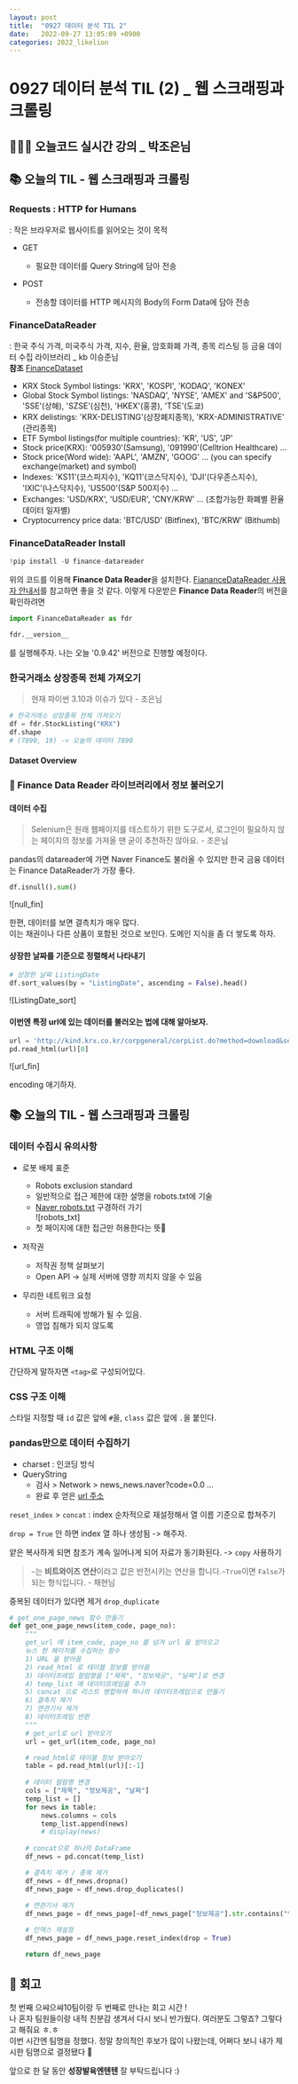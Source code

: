 ```yaml
---
layout: post
title:  "0927 데이터 분석 TIL 2"
date:   2022-09-27 13:05:09 +0900
categories: 2022_likelion
---
```

# 0927 데이터 분석 TIL (2) _ 웹 스크래핑과 크롤링

## 👩🏻‍💻 오늘코드 실시간 강의 _ 박조은님



## 📚 오늘의 TIL - 웹 스크래핑과 크롤링

### Requests : HTTP for Humans
: 작은 브라우저로 웹사이트를 읽어오는 것이 목적

- GET
    - 필요한 데이터를 Query String에 담아 전송

- POST
    - 전송할 데이터를 HTTP 메시지의 Body의 Form Data에 담아 전송


### FinanceDataReader
: 한국 주식 가격, 미국주식 가격, 지수, 환율, 암호화폐 가격, 종목 리스팅 등 금융 데이터 수집 라이브러리 _ kb 이승준님 <br/>
**참조** [FinanceDataset](https://github.com/financedata-org/FinanceDataReader) <br/>

- KRX Stock Symbol listings: 'KRX', 'KOSPI', 'KODAQ', 'KONEX'
- Global Stock Symbol listings: 'NASDAQ', 'NYSE', 'AMEX' and 'S&P500', 'SSE'(상해), 'SZSE'(심천), 'HKEX'(홍콩), 'TSE'(도쿄)
- KRX delistings: 'KRX-DELISTING'(상장폐지종목), 'KRX-ADMINISTRATIVE' (관리종목)
- ETF Symbol listings(for multiple countries): 'KR', 'US', 'JP'
- Stock price(KRX): '005930'(Samsung), '091990'(Celltrion Healthcare) ...
- Stock price(Word wide): 'AAPL', 'AMZN', 'GOOG' ... (you can specify exchange(market) and symbol)
- Indexes: 'KS11'(코스피지수), 'KQ11'(코스닥지수), 'DJI'(다우존스지수), 'IXIC'(나스닥지수), 'US500'(S&P 500지수) ...
- Exchanges: 'USD/KRX', 'USD/EUR', 'CNY/KRW' ... (조합가능한 화폐별 환율 데이터 일자별)
- Cryptocurrency price data: 'BTC/USD' (Bitfinex), 'BTC/KRW' (Bithumb)


### FinanceDataReader Install
```python
!pip install -U finance-datareader
```
위의 코드를 이용해 **Finance Data Reader**을 설치한다.
[FiananceDataReader 사용자 안내서](https://financedata.github.io/posts/finance-data-reader-users-guide.html)를 참고하면 좋을 것 같다. 
이렇게 다운받은 **Finance Data Reader**의 버전을 확인하려면
```python
import FinanceDataReader as fdr

fdr.__version__
```
를 실행해주자. 나는 오늘 '0.9.42' 버전으로 진행할 예정이다.

### 한국거래소 상장종목 전체 가져오기
> 현재 파이썬 3.10과 이슈가 있다 - 조은님

```python
# 한국거래소 상장종목 전체 가져오기
df = fdr.StockListing("KRX")
df.shape
# (7890, 19) -> 오늘의 데이터 7890
```
#### Dataset Overview

### 🏦 Finance Data Reader 라이브러리에서 정보 불러오기

#### 데이터 수집
> Selenium은 원래 웹페이지를 테스트하기 위한 도구로서, 로그인이 필요하지 않는 페이지의 정보를 가져올 땐 굳이 추천하진 않아요. - 조은님

pandas의 datareader에 가면 Naver Finance도 불러올 수 있지만 한국 금융 데이터는 Finance DataReader가 가장 좋다.
<br/>

```python
df.isnull().sum()
```
![null_fin] <br/>

한편, 데이터를 보면 결측치가 매우 많다. <br/>
이는 채권이나 다른 상품이 포함된 것으로 보인다. 도메인 지식을 좀 더 쌓도록 하자.

#### 상장한 날짜를 기준으로 정렬해서 나타내기
```python
# 상장한 날짜 ListingDate
df.sort_values(by = "ListingDate", ascending = False).head()
```
![ListingDate_sort] <br/>

#### 이번엔 특정 url에 있는 데이터를 불러오는 법에 대해 알아보자.
```python
url = 'http://kind.krx.co.kr/corpgeneral/corpList.do?method=download&searchType=13'
pd.read_html(url)[0]
```
![url_fin] <br/>


encoding 애기하자.



## 📚 오늘의 TIL - 웹 스크래핑과 크롤링

### 데이터 수집시 유의사항
- 로봇 배제 표준
    - Robots exclusion standard
    - 일반적으로 접근 제한에 대한 설명을 robots.txt에 기술
    - [Naver robots.txt](www.naver.com/robots.txt) 구경하러 가기<br/>
    ![robots_txt] <br/>
    - 첫 페이지에 대한 접근만 허용한다는 뜻
- 저작권
    - 저작권 정책 살펴보기
    - Open API -> 실제 서버에 영향 끼치지 않을 수 있음

- 무리한 네트워크 요청
    - 서버 트래픽에 방해가 될 수 있음.
    - 영업 침해가 되지 않도록


### HTML 구조 이해
간단하게 말하자면 `<tag>`로 구성되어있다.

### CSS 구조 이해
스타일 지정할 때 `id` 값은 앞에 `#`을, `class` 값은 앞에 `.`을 붙인다.


### pandas만으로 데이터 수집하기

- charset : 인코딩 방식
- QueryString 
    - 검사 > Network > news_news.naver?code=0.0 ...
    - 완료 후 얻은 [url 주소](https://finance.naver.com/item/news_news.naver?code=005930&page=1&sm=title_entity_id.basic&clusterId=)


`reset_index` > `concat` : index 순차적으로 재설정해서 열 이름 기준으로 합쳐주기

`drop = True` 안 하면 index 열 하나 생성됨 -> 해주자.

얕은 복사하게 되면 참조가 계속 일어나게 되어 자료가 동기화된다. -> `copy` 사용하기

> `~`는 **비트와이즈 연산**이라고 값은 반전시키는 연산을 합니다.`~True`이면 `False`가 되는 형식입니다. - 채현님

중복된 데이터가 있다면 제거 `drop_duplicate`


```python
# get_one_page_news 함수 만들기
def get_one_page_news(item_code, page_no):
    """
    get_url 에 item_code, page_no 를 넘겨 url 을 받아오고
    뉴스 한 페이지를 수집하는 함수
    1) URL 을 받아옴
    2) read_html 로 테이블 정보를 받아옴
    3) 데이터프레임 컬럼명을 ["제목", "정보제공", "날짜"]로 변경
    4) temp_list 에 데이터프레임을 추가
    5) concat 으로 리스트 병합하여 하나의 데이터프레임으로 만들기
    6) 결측치 제거
    7) 연관기사 제거
    8) 데이터프레임 반환
    """
    # get_url로 url 받아오기
    url = get_url(item_code, page_no)   

    # read_html로 테이블 정보 받아오기
    table = pd.read_html(url)[:-1]
    
    # 데이터 컬럼명 변경
    cols = ["제목", "정보제공", "날짜"]
    temp_list = []
    for news in table:
        news.columns = cols
        temp_list.append(news)
        # display(news)
    
    # concat으로 하나의 DataFrame
    df_news = pd.concat(temp_list)

    # 결측치 제거 / 중복 제거
    df_news = df_news.dropna()
    df_news_page = df_news.drop_duplicates()
    
    # 연관기사 제거
    df_news_page = df_news_page[~df_news_page["정보제공"].str.contains("연관기사")].copy()

    # 인덱스 재설정
    df_news_page = df_news_page.reset_index(drop = True)

    return df_news_page

```



## 🌱 회고
첫 번째 으쌰으쌰10팀이랑 두 번째로 만나는 회고 시간 ! <br/>
나 혼자 팀원들이랑 내적 친분감 생겨서 다시 보니 반가웠다. 여러분도 그렇죠? 그렇다고 해줘요 ㅎ.ㅎ <br/>
이번 시간엔 팀명을 정했다. 정말 창의적인 후보가 많이 나왔는데, 어쩌다 보니 내가 제시한 팀명으로 결정됐다 👀 <br/>

앞으로 한 달 동안 **성장발육엔텐텐** 잘 부탁드립니다 :)